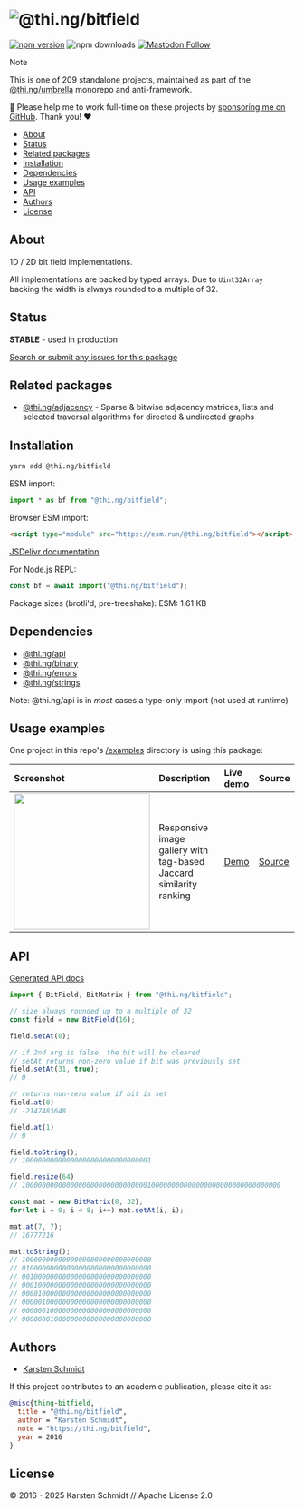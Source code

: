 <!-- This file is generated - DO NOT EDIT! -->
<!-- Please see: https://github.com/thi-ng/umbrella/blob/develop/CONTRIBUTING.md#changes-to-readme-files -->
# ![@thi.ng/bitfield](https://raw.githubusercontent.com/thi-ng/umbrella/develop/assets/banners/thing-bitfield.svg?1ec5b594)

[![npm version](https://img.shields.io/npm/v/@thi.ng/bitfield.svg)](https://www.npmjs.com/package/@thi.ng/bitfield)
![npm downloads](https://img.shields.io/npm/dm/@thi.ng/bitfield.svg)
[![Mastodon Follow](https://img.shields.io/mastodon/follow/109331703950160316?domain=https%3A%2F%2Fmastodon.thi.ng&style=social)](https://mastodon.thi.ng/@toxi)

> [!NOTE]
> This is one of 209 standalone projects, maintained as part
> of the [@thi.ng/umbrella](https://github.com/thi-ng/umbrella/) monorepo
> and anti-framework.
>
> 🚀 Please help me to work full-time on these projects by [sponsoring me on
> GitHub](https://github.com/sponsors/postspectacular). Thank you! ❤️

- [About](#about)
- [Status](#status)
- [Related packages](#related-packages)
- [Installation](#installation)
- [Dependencies](#dependencies)
- [Usage examples](#usage-examples)
- [API](#api)
- [Authors](#authors)
- [License](#license)

## About

1D / 2D bit field implementations.

All implementations are backed by typed arrays. Due to `Uint32Array`
backing the width is always rounded to a multiple of 32.

## Status

**STABLE** - used in production

[Search or submit any issues for this package](https://github.com/thi-ng/umbrella/issues?q=%5Bbitfield%5D+in%3Atitle)

## Related packages

- [@thi.ng/adjacency](https://github.com/thi-ng/umbrella/tree/develop/packages/adjacency) - Sparse & bitwise adjacency matrices, lists and selected traversal algorithms for directed & undirected graphs

## Installation

```bash
yarn add @thi.ng/bitfield
```

ESM import:

```ts
import * as bf from "@thi.ng/bitfield";
```

Browser ESM import:

```html
<script type="module" src="https://esm.run/@thi.ng/bitfield"></script>
```

[JSDelivr documentation](https://www.jsdelivr.com/)

For Node.js REPL:

```js
const bf = await import("@thi.ng/bitfield");
```

Package sizes (brotli'd, pre-treeshake): ESM: 1.61 KB

## Dependencies

- [@thi.ng/api](https://github.com/thi-ng/umbrella/tree/develop/packages/api)
- [@thi.ng/binary](https://github.com/thi-ng/umbrella/tree/develop/packages/binary)
- [@thi.ng/errors](https://github.com/thi-ng/umbrella/tree/develop/packages/errors)
- [@thi.ng/strings](https://github.com/thi-ng/umbrella/tree/develop/packages/strings)

Note: @thi.ng/api is in _most_ cases a type-only import (not used at runtime)

## Usage examples

One project in this repo's
[/examples](https://github.com/thi-ng/umbrella/tree/develop/examples)
directory is using this package:

| Screenshot                                                                                                            | Description                                                        | Live demo                                            | Source                                                                            |
|:----------------------------------------------------------------------------------------------------------------------|:-------------------------------------------------------------------|:-----------------------------------------------------|:----------------------------------------------------------------------------------|
| <img src="https://raw.githubusercontent.com/thi-ng/umbrella/develop/assets/examples/related-images.jpg" width="240"/> | Responsive image gallery with tag-based Jaccard similarity ranking | [Demo](https://demo.thi.ng/umbrella/related-images/) | [Source](https://github.com/thi-ng/umbrella/tree/develop/examples/related-images) |

## API

[Generated API docs](https://docs.thi.ng/umbrella/bitfield/)

```ts
import { BitField, BitMatrix } from "@thi.ng/bitfield";

// size always rounded up to a multiple of 32
const field = new BitField(16);

field.setAt(0);

// if 2nd arg is false, the bit will be cleared
// setAt returns non-zero value if bit was previously set
field.setAt(31, true);
// 0

// returns non-zero value if bit is set
field.at(0)
// -2147483648

field.at(1)
// 0

field.toString();
// 10000000000000000000000000000001

field.resize(64)
// 1000000000000000000000000000000100000000000000000000000000000000

const mat = new BitMatrix(8, 32);
for(let i = 0; i < 8; i++) mat.setAt(i, i);

mat.at(7, 7);
// 16777216

mat.toString();
// 10000000000000000000000000000000
// 01000000000000000000000000000000
// 00100000000000000000000000000000
// 00010000000000000000000000000000
// 00001000000000000000000000000000
// 00000100000000000000000000000000
// 00000010000000000000000000000000
// 00000001000000000000000000000000
```

## Authors

- [Karsten Schmidt](https://thi.ng)

If this project contributes to an academic publication, please cite it as:

```bibtex
@misc{thing-bitfield,
  title = "@thi.ng/bitfield",
  author = "Karsten Schmidt",
  note = "https://thi.ng/bitfield",
  year = 2016
}
```

## License

&copy; 2016 - 2025 Karsten Schmidt // Apache License 2.0
